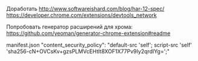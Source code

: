 

Доработать http://www.softwareishard.com/blog/har-12-spec/
https://developer.chrome.com/extensions/devtools_network

Попробовать генератор расширений для хрома:
https://github.com/yeoman/generator-chrome-extension#readme


manifest.json
	"content_security_policy": "default-src 'self'; script-src 'self' 'sha256-cN+OVCsKv+gzsPLMVcEHtlt8XOF1X77Pv9Iy2qrdIYg=';"